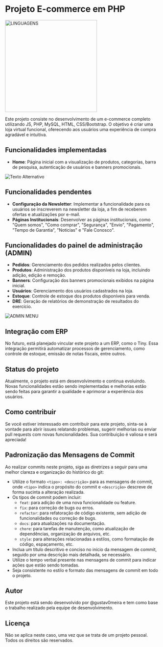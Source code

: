 # Projeto E-commerce em PHP

<img src="https://i.ibb.co/vB6j5N0/linguagens.png" alt="LINGUAGENS" width="300">

Este projeto consiste no desenvolvimento de um e-commerce completo utilizando JS, PHP, MySQL, HTML, CSS/Bootstrap. O objetivo é criar uma loja virtual funcional, oferecendo aos usuários uma experiência de compra agradável e intuitiva.

## Funcionalidades implementadas

- **Home**: Página inicial com a visualização de produtos, categorias, barra de pesquisa, autenticação de usuários e banners promocionais.

![Texto Alternativo](https://i.ibb.co/S3984sK/localhost-geek4love-original.png)

## Funcionalidades pendentes

- **Configuração da Newsletter**: Implementar a funcionalidade para os usuários se inscreverem na newsletter da loja, a fim de receberem ofertas e atualizações por e-mail.
- **Páginas Institucionais**: Desenvolver as páginas institucionais, como "Quem somos", "Como comprar", "Segurança", "Envio", "Pagamento", "Tempo de Garantia", "Notícias" e "Fale Conosco".

## Funcionalidades do painel de administração (ADMIN)

- **Pedidos**: Gerenciamento dos pedidos realizados pelos clientes.
- **Produtos**: Administração dos produtos disponíveis na loja, incluindo adição, edição e remoção.
- **Banners**: Configuração dos banners promocionais exibidos na página inicial.
- **Usuários**: Gerenciamento dos usuários cadastrados na loja.
- **Estoque**: Controle de estoque dos produtos disponíveis para venda.
- **DRE**: Geração de relatórios de demonstração de resultados do exercício.

![ADMIN MENU](https://i.ibb.co/cFWZ1hV/localhost-geek4love-original-admin-dashboard.png)

## Integração com ERP

No futuro, está planejado vincular este projeto a um ERP, como o Tiny. Essa integração permitirá automatizar processos de gerenciamento, como controle de estoque, emissão de notas fiscais, entre outros.

## Status do projeto

Atualmente, o projeto está em desenvolvimento e continua evoluindo. Novas funcionalidades estão sendo implementadas e melhorias estão sendo feitas para garantir a qualidade e aprimorar a experiência dos usuários.

## Como contribuir

Se você estiver interessado em contribuir para este projeto, sinta-se à vontade para abrir issues relatando problemas, sugerir melhorias ou enviar pull requests com novas funcionalidades. Sua contribuição é valiosa e será apreciada!

## Padronização das Mensagens de Commit

Ao realizar commits neste projeto, siga as diretrizes a seguir para uma melhor clareza e organização do histórico do git:

- Utilize o formato `<tipo>: <descrição>` para as mensagens de commit, onde `<tipo>` indica o propósito do commit e `<descrição>` descreve de forma sucinta a alteração realizada.
- Os tipos de commit podem incluir:
  - `feat`: para adição de uma nova funcionalidade ou feature.
  - `fix`: para correção de bugs ou erros.
  - `refactor`: para refatoração de código existente, sem adição de funcionalidades ou correção de bugs.
  - `docs`: para atualizações na documentação.
  - `chore`: para tarefas de manutenção, como atualização de dependências, organização de arquivos, etc.
  - `style`: para alterações relacionadas a estilos, como formatação de código, espaçamento, etc.
- Inclua um título descritivo e conciso no início da mensagem de commit, seguido por uma descrição mais detalhada, se necessário.
- Utilize o tempo verbal presente nas mensagens de commit para indicar ações que estão sendo tomadas.
- Seja consistente no estilo e formato das mensagens de commit em todo o projeto.

## Autor

Este projeto está sendo desenvolvido por @gustav0meira e tem como base o trabalho realizado pela equipe de desenvolvimento.

## Licença

Não se aplica neste caso, uma vez que se trata de um projeto pessoal. Todos os direitos são reservados.


